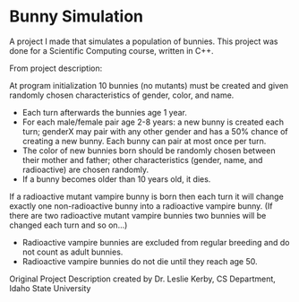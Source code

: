 # Bunny Simulation
A project I made that simulates a population of bunnies. This project was done for a Scientific Computing course, written in C++. 

From project description:

At program initialization 10 bunnies (no mutants) must be created and given randomly chosen
characteristics of gender, color, and name.
- Each turn afterwards the bunnies age 1 year.
- For each male/female pair age 2-8 years: a new bunny is created each turn; genderX may pair
  with any other gender and has a 50% chance of creating a new bunny. Each bunny can pair at
  most once per turn.
- The color of new bunnies born should be randomly chosen between their mother and father;
  other characteristics (gender, name, and radioactive) are chosen randomly.
- If a bunny becomes older than 10 years old, it dies.
  
If a radioactive mutant vampire bunny is born then each turn it will change exactly one
  non-radioactive bunny into a radioactive vampire bunny. (If there are two radioactive mutant
  vampire bunnies two bunnies will be changed each turn and so on...)
- Radioactive vampire bunnies are excluded from regular breeding and do not count as adult
  bunnies.
- Radioactive vampire bunnies do not die until they reach age 50.

Original Project Description created by Dr. Leslie Kerby, CS Department, Idaho State University